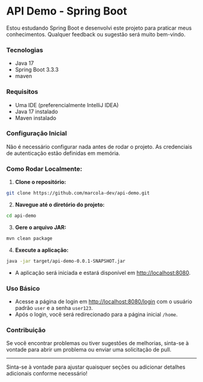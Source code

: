 # API Demo - Spring Boot
Estou estudando Spring Boot e desenvolvi este projeto para praticar meus conhecimentos. Qualquer feedback ou sugestão será muito bem-vindo.

### Tecnologias
- Java 17
- Spring Boot 3.3.3
- maven

### Requisitos
- Uma IDE (preferencialmente IntelliJ IDEA)
- Java 17 instalado
- Maven instalado

### Configuração Inicial
Não é necessário configurar nada antes de rodar o projeto. As credenciais de autenticação estão definidas em memória.

### Como Rodar Localmente:
1. **Clone o repositório:**
```bash
git clone https://github.com/marcola-dev/api-demo.git
```
2. **Navegue até o diretório do projeto:**
```bash
cd api-demo
```
3. **Gere o arquivo JAR:**
```bash
mvn clean package
```
4. **Execute a aplicação:**
```bash
java -jar target/api-demo-0.0.1-SNAPSHOT.jar
```

- A aplicação será iniciada e estará disponível em [http://localhost:8080](http://localhost:8080).

### Uso Básico
- Acesse a página de login em [http://localhost:8080/login](http://localhost:8080/login) com o usuário padrão `user` e a senha `user123`.
- Após o login, você será redirecionado para a página inicial `/home`.

### Contribuição
Se você encontrar problemas ou tiver sugestões de melhorias, sinta-se à vontade para abrir um problema ou enviar uma solicitação de pull.

---

Sinta-se à vontade para ajustar quaisquer seções ou adicionar detalhes adicionais conforme necessário!
